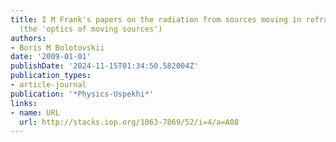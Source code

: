 ```yaml
---
title: I M Frank's papers on the radiation from sources moving in refractive media
  (the 'optics of moving sources')
authors:
- Boris M Bolotovskii
date: '2009-01-01'
publishDate: '2024-11-15T01:34:50.582004Z'
publication_types:
- article-journal
publication: '*Physics-Uspekhi*'
links:
- name: URL
  url: http://stacks.iop.org/1063-7869/52/i=4/a=A08
---
```

